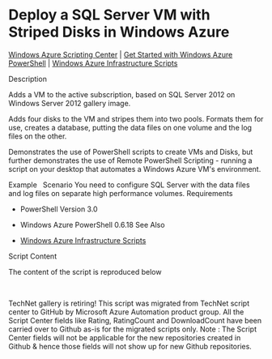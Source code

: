 ﻿Deploy a SQL Server VM with Striped Disks in Windows Azure
==========================================================

            

[Windows Azure Scripting Center](http://www.windowsazure.com/en-us/documentation/scripts) |
[Get Started with Windows Azure PowerShell](http://go.microsoft.com/fwlink/?linkid=320929&clcid=0x409) |
[Windows Azure Infrastructure Scripts](http://www.windowsazure.com/en-us/documentation/scripts/index/?solution=infrastructure&service=all)

Description

Adds a VM to the active subscription, based on SQL Server 2012 on Windows Server 2012 gallery image.


Adds four disks to the VM and stripes them into two pools. Formats them for use, creates a database, putting the data files on one volume and the log files on the other.


Demonstrates the use of PowerShell scripts to create VMs and Disks, but further demonstrates the use of Remote PowerShell Scripting - running a script on your desktop that automates a Windows Azure VM's environment.

Example
 
Scenario
You need to configure SQL Server with the data files and log files on separate high performance volumes.
Requirements

  *  PowerShell Version 3.0 
  *  Windows Azure PowerShell 0.6.18 
See Also

  *  [Windows Azure Infrastructure Scripts](http://www.windowsazure.com/en-us/documentation/scripts/index/?solution=infrastructure&service=all)

Script Content

The content of the script is reproduced below

 

        
    
TechNet gallery is retiring! This script was migrated from TechNet script center to GitHub by Microsoft Azure Automation product group. All the Script Center fields like Rating, RatingCount and DownloadCount have been carried over to Github as-is for the migrated scripts only. Note : The Script Center fields will not be applicable for the new repositories created in Github & hence those fields will not show up for new Github repositories.
